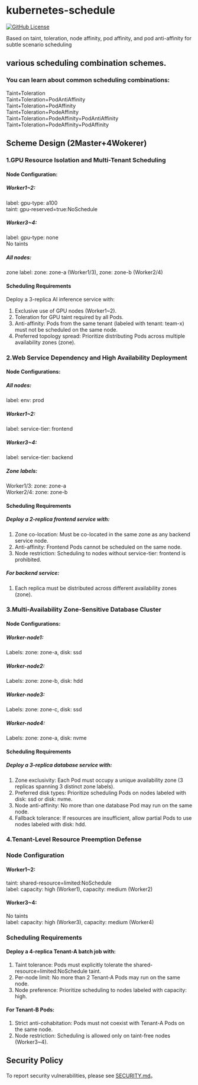 # kubernetes-schedule
[![GitHub License](https://img.shields.io/badge/License-Apache%202.0-blue.svg)](https://www.apache.org/licenses/LICENSE-2.0)

Based on taint, toleration, node affinity, pod affinity, and pod anti-affinity for subtle scenario scheduling

## various scheduling combination schemes.
### You can learn about common scheduling combinations:
  Taint+Toleration  
  Taint+Toleration+PodAntiAffinity  
  Taint+Toleration+PodAffinity  
  Taint+Toleration+PodeAffinity  
  Taint+Toleration+PodeAffinity+PodAntiAffinity  
  Taint+Toleration+PodeAffinity+PodAffinity

## Scheme Design (2Master+4Wokerer)
### 1.GPU Resource Isolation and Multi-Tenant Scheduling
#### Node Configuration:
##### Worker1~2:
  label:  gpu-type: a100  
  taint:  gpu-reserved=true:NoSchedule
##### Worker3~4:
  label:  gpu-type: none  
  No taints
##### All nodes:
  zone label:  zone: zone-a (Worker1/3), zone: zone-b (Worker2/4)
#### Scheduling Requirements
  Deploy a 3-replica AI inference service with:
  1. Exclusive use of GPU nodes (Worker1~2).  
  2. Toleration for GPU taint required by all Pods.  
  3. Anti-affinity: Pods from the same tenant (labeled with tenant: team-x) must not be scheduled on the same node.  
  4. Preferred topology spread: Prioritize distributing Pods across multiple availability zones (zone).
### 2.Web Service Dependency and High Availability Deployment
#### Node Configurations:
##### All nodes:
  label:  env: prod
##### Worker1~2:
  label:  service-tier: frontend
##### Worker3~4:
  label:  service-tier: backend
##### Zone labels:
  Worker1/3: zone: zone-a  
  Worker2/4: zone: zone-b
#### Scheduling Requirements
##### Deploy a 2-replica frontend service with:
  1. Zone co-location: Must be co-located in the same zone as any backend service node.  
  2. Anti-affinity: Frontend Pods cannot be scheduled on the same node.  
  3. Node restriction: Scheduling to nodes without service-tier: frontend is prohibited.
##### For backend service:
  1. Each replica must be distributed across different availability zones (zone).

### 3.Multi-Availability Zone-Sensitive Database Cluster
#### Node Configurations:
##### Worker-node1:
  Labels: zone: zone-a, disk: ssd  
##### Worker-node2:
  Labels: zone: zone-b, disk: hdd  
##### Worker-node3:
  Labels: zone: zone-c, disk: ssd  
##### Worker-node4:
  Labels: zone: zone-a, disk: nvme
#### Scheduling Requirements
##### Deploy a 3-replica database service with:
  1. Zone exclusivity: Each Pod must occupy a unique availability zone (3 replicas spanning 3 distinct zone labels).  
  2. Preferred disk types: Prioritize scheduling Pods on nodes labeled with disk: ssd or disk: nvme.  
  3. Node anti-affinity: No more than one database Pod may run on the same node.  
  4. Fallback tolerance: If resources are insufficient, allow partial Pods to use nodes labeled with disk: hdd.

### 4.Tenant-Level Resource Preemption Defense
### Node Configuration
#### Worker1~2:
  taint:  shared-resource=limited:NoSchedule  
  label:  capacity: high (Worker1), capacity: medium (Worker2)
#### Worker3~4:
  No taints  
  label:  capacity: high (Worker3), capacity: medium (Worker4)
### Scheduling Requirements
#### Deploy a 4-replica Tenant-A batch job with:
  1. Taint tolerance: Pods must explicitly tolerate the shared-resource=limited:NoSchedule taint.  
  2. Per-node limit: No more than 2 Tenant-A Pods may run on the same node.  
  3. Node preference: Prioritize scheduling to nodes labeled with capacity: high.
#### For Tenant-B Pods:  
  1. Strict anti-cohabitation: Pods must not coexist with Tenant-A Pods on the same node.  
  2. Node restriction: Scheduling is allowed only on taint-free nodes (Worker3~4).

## Security Policy
To report security vulnerabilities, please see [SECURITY.md](SECURITY.md)。
